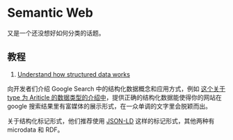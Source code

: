 Semantic Web
===

又是一个还没想好如何分类的话题。

## 教程

1. [Understand how structured data works](https://developers.google.com/search/docs/guides/intro-structured-data)

向开发者们介绍 Google Search 中的结构化数据概念和应用方式，例如 [这个关于 type 为 Ariticle 的数据类型的介绍中](https://developers.google.com/search/docs/data-types/article)，提供正确的结构化数据能使得你的网站在 google 搜索结果里有富媒体的展示形式，在一众单调的文字里会脱颖而出。

关于结构化标记形式，他们推荐使用 [JSON-LD](https://www.wikiwand.com/en/JSON-LD) 这样的标记形式，其他两种有 microdata 和 RDF。